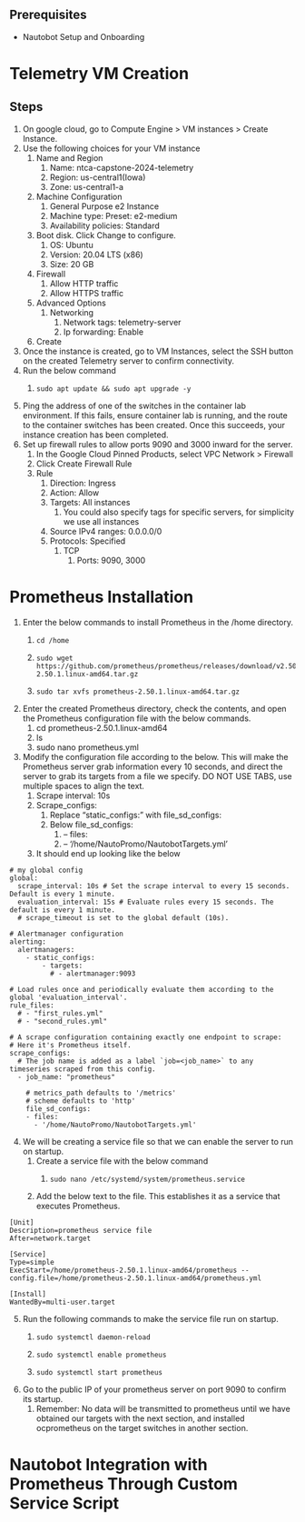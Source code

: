 ## Prerequisites
- Nautobot Setup and Onboarding
# Telemetry VM Creation
## Steps
1.	On google cloud, go to Compute Engine > VM instances > Create Instance.
2. Use the following choices for your VM instance
    1. Name and Region 
        1. Name: ntca-capstone-2024-telemetry
        2. Region: us-central1(Iowa)
        3. Zone: us-central1-a 
    2. Machine Configuration 
        1. General Purpose e2 Instance
        2. Machine type:  Preset: e2-medium
        3. Availability policies: Standard 
    3. Boot disk. Click Change to configure.
        1. OS: Ubuntu 
        2. Version: 20.04 LTS (x86) 
        3. Size: 20 GB 
    4. Firewall 
        1. Allow HTTP traffic 
        2. Allow HTTPS traffic 
    5. Advanced Options 
        1. Networking 
            1. Network tags: telemetry-server
            2. Ip forwarding: Enable 
    6. Create
3. Once the instance is created, go to VM Instances, select the SSH button on the created Telemetry server to confirm connectivity.
4. Run the below command
    1.     sudo apt update && sudo apt upgrade -y
5. Ping the address of one of the switches in the container lab environment. If this fails, ensure container lab is running, and the route to the container switches has been created. Once this succeeds, your instance creation has been completed.
6. Set up firewall rules to allow ports 9090 and 3000 inward for the server.
    1. In the Google Cloud Pinned Products, select VPC Network > Firewall 
    2. Click Create Firewall Rule
    3. Rule
        1. Direction: Ingress
        2. Action: Allow
        3. Targets: All instances
            1. You could also specify tags for specific servers, for simplicity we use all instances
        4. Source IPv4 ranges: 0.0.0.0/0
        5. Protocols: Specified
            1. TCP
                1. Ports: 9090, 3000
# Prometheus Installation
1. Enter the below commands to install Prometheus in the /home directory.
    1.     cd /home
    2.     sudo wget https://github.com/prometheus/prometheus/releases/download/v2.50.1/prometheus-2.50.1.linux-amd64.tar.gz
    3.     sudo tar xvfs prometheus-2.50.1.linux-amd64.tar.gz
2. Enter the created Prometheus directory, check the contents, and open the Prometheus configuration file with the below commands.
    1. cd prometheus-2.50.1.linux-amd64
    2. ls
    3. sudo nano prometheus.yml
3. Modify the configuration file according to the below. This will make the Prometheus server grab information every 10 seconds, and direct the server to grab its targets from a file we specify. DO NOT USE TABS, use multiple spaces to align the text.
    1. Scrape interval: 10s
    2. Scrape_configs:
        1. Replace “static_configs:” with file_sd_configs:
        2. Below file_sd_configs:
            1. – files:
            2. – ‘/home/NautoPromo/NautobotTargets.yml’
    3. It should end up looking like the below
```
# my global config
global:
  scrape_interval: 10s # Set the scrape interval to every 15 seconds. Default is every 1 minute.
  evaluation_interval: 15s # Evaluate rules every 15 seconds. The default is every 1 minute.
  # scrape_timeout is set to the global default (10s).

# Alertmanager configuration
alerting:
  alertmanagers:
    - static_configs:
        - targets:
          # - alertmanager:9093

# Load rules once and periodically evaluate them according to the global 'evaluation_interval'.
rule_files:
  # - "first_rules.yml"
  # - "second_rules.yml"

# A scrape configuration containing exactly one endpoint to scrape:
# Here it's Prometheus itself.
scrape_configs:
  # The job name is added as a label `job=<job_name>` to any timeseries scraped from this config.
  - job_name: "prometheus"

    # metrics_path defaults to '/metrics'
    # scheme defaults to 'http'
    file_sd_configs:
    - files:
      - '/home/NautoPromo/NautobotTargets.yml'
```

4. We will be creating a service file so that we can enable the server to run on startup.
    1. Create a service file with the below command
        1.     sudo nano /etc/systemd/system/prometheus.service
    2. Add the below text to the file. This establishes it as a service that executes Prometheus.
```
[Unit]
Description=prometheus service file
After=network.target

[Service]
Type=simple
ExecStart=/home/prometheus-2.50.1.linux-amd64/prometheus --config.file=/home/prometheus-2.50.1.linux-amd64/prometheus.yml

[Install]
WantedBy=multi-user.target
```

5. Run the following commands to make the service file run on startup.
    1.     sudo systemctl daemon-reload
    2.     sudo systemctl enable prometheus
    3.     sudo systemctl start prometheus
6. Go to the public IP of your prometheus server on port 9090 to confirm its startup.
    1. Remember: No data will be transmitted to prometheus until we have obtained our targets with the next section, and installed ocprometheus on the target switches in another section.
# Nautobot Integration with Prometheus Through Custom Service Script

